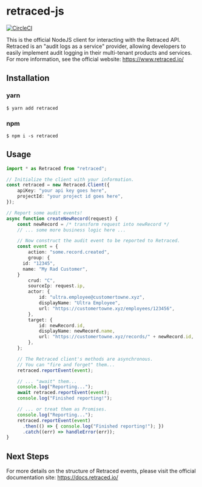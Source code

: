 # retraced-js

[![CircleCI](https://circleci.com/gh/retracedhq/retraced-js.svg?style=svg)](https://circleci.com/gh/retracedhq/retraced-js)

This is the official NodeJS client for interacting with the Retraced API. Retraced is an "audit logs as a service" provider, allowing developers to easily implement audit logging in their multi-tenant products and services. For more information, see the official website: https://www.retraced.io/

## Installation
### yarn
```shell
$ yarn add retraced
```

### npm
```shell
$ npm i -s retraced
```

## Usage
```typescript
import * as Retraced from "retraced";

// Initialize the client with your information.
const retraced = new Retraced.Client({
	apiKey: "your api key goes here",
	projectId: "your project id goes here",
});

// Report some audit events!
async function createNewRecord(request) {
	const newRecord = /* transform request into newRecord */
	// ... some more business logic here ...

	// Now construct the audit event to be reported to Retraced.
	const event = {
		action: "some.record.created",
		group: {
      id: "12345",
      name: "My Rad Customer",
    }
		crud: "C",
		sourceIp: request.ip,
		actor: {
			id: "ultra.employee@customertowne.xyz",
			displayName: "Ultra Employee",
			url: "https://customertowne.xyz/employees/123456",
		},
		target: {
			id: newRecord.id,
			displayName: newRecord.name,
			url: "https://customertowne.xyz/records/" + newRecord.id,
		},
	};

	// The Retraced client's methods are asynchronous.
	// You can "fire and forget" them...
	retraced.reportEvent(event);

	// ... "await" them...
	console.log("Reporting...");
	await retraced.reportEvent(event);
	console.log("Finished reporting!");

	// ... or treat them as Promises.
	console.log("Reporting...");
	retraced.reportEvent(event)
	  .then(() => { console.log("Finished reporting!"); })
	  .catch((err) => handleError(err));
}
```

## Next Steps
For more details on the structure of Retraced events, please visit the official documentation site: https://docs.retraced.io/
